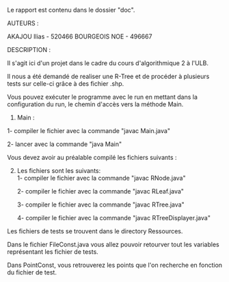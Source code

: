Le rapport est contenu dans le dossier "doc".

AUTEURS : 


AKAJOU Ilias - 520466
BOURGEOIS NOE - 496667

DESCRIPTION : 

Il s'agit ici d'un projet dans le cadre du cours d'algorithmique 2 à l'ULB.

Il nous a été demandé de realiser une R-Tree et de procéder à plusieurs tests sur celle-ci grâce à des fichier .shp. 


Vous pouvez exécuter le programme avec le run en mettant dans la configuration du run, le chemin d'accès vers la méthode Main. 
1.  Main :

   1- compiler le fichier avec la commande "javac Main.java"
   
   2- lancer avec la commande "java Main"

Vous devez avoir au préalable compilé les fichiers suivants : 

2. Les fichiers sont les suivants:
\
   1- compiler le fichier avec la commande "javac RNode.java"
   
   2- compiler le fichier avec la commande "javac RLeaf.java"
   
   3- compiler le fichier avec la commande "javac RTree.java"

   4- compiler le fichier avec la commande "javac RTreeDisplayer.java"

Les fichiers de tests se trouvent dans le directory Ressources. 

Dans le fichier FileConst.java vous allez pouvoir retourver tout les variables représentant les fichier de tests.

Dans PointConst, vous retrouverez les points que l'on recherche en fonction du fichier de test.